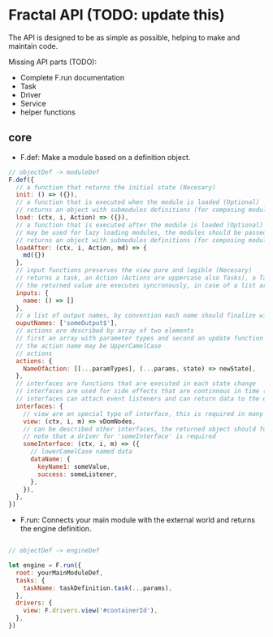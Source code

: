 # Fractal API (TODO: update this)

The API is designed to be as simple as possible, helping to make and maintain code.

Missing API parts (TODO):

- Complete F.run documentation
- Task
- Driver
- Service
- helper functions

## core

- F.def: Make a module based on a definition object.

``` javascript
// objectDef -> moduleDef
F.def({
  // a function that returns the initial state (Necesary)
  init: () => ({}),
  // a function that is executed when the module is loaded (Optional)
  // returns an object with submodules definitions (for composing modules)
  load: (ctx, i, Action) => ({}),
  // a function that is executed after the module is loaded (Optional)
  // may be used for lazy loading modules, the modules should be passed in md callback
  // returns an object with submodules definitions (for composing modules)
  loadAfter: (ctx, i, Action, md) => {
    md({})
  },
  // input functions preserves the view pure and legible (Necesary)
  // returns a task, an Action (Actions are uppercase also Tasks), a Task or a list of Actions and Tasks
  // the returned value are executes syncronously, in case of a list are dispatched in ascendant order
  inputs: {
    name: () => []
  },
  // a list of output names, by convention each name should finalize with $
  ouputNames: ['someOutput$'],
  // actions are described by array of two elements
  // first an array with parameter types and second an update function in the form: (...params, state) -> newState
  // the action name may be UpperCamelCase
  // actions
  actions: {
    NameOfAction: [[...paramTypes], (...params, state) => newState],
  },
  // interfaces are functions that are executed in each state change
  // interfaces are used for side effects that are continnous in time (signals of side effects)
  // interfaces can attach event listeners and can return data to the external world
  interfaces: {
    // view are an special type of interface, this is required in many scenarios
    view: (ctx, i, m) => vDomNodes,
    // can be described other interfaces, the returned object should follow this structure
    // note that a driver for 'someInterface' is required
    someInterface: (ctx, i, m) => ({
      // lowerCamelCase named data
      dataName: {
        keyName1: someValue,
        success: someListener,
      },
    }),
  },
})
```

- F.run: Connects your main module with the external world and returns the engine definition.

``` javascript

// objectDef -> engineDef

let engine = F.run({
  root: yourMainModuleDef,
  tasks: {
    taskName: taskDefinition.task(...params),
  },
  drivers: {
    view: F.drivers.view('#containerId'),
  },
})
```

